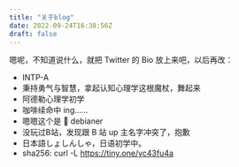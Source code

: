 ```yaml
---
title: "关于blog"
date: 2022-09-24T16:38:56Z
draft: false
---
```

嗯呢，不知道说什么，就把 Twitter 的 Bio 放上来吧，以后再改：
- INTP-A
- 秉持勇气与智慧，拿起认知心理学这根魔杖，舞起来
- 阿德勒心理学初学
- 咖啡续命中 ing……
- 嗯嗯这个是 🍥 debianer
- 没玩过B站，发现跟 B 站 up 主名字冲突了，抱歉
- 日本語しょしんしゃ，日语初学中。
- sha256: curl -L https://tiny.one/yc43fu4a
